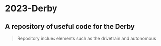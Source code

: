 # 2023-Derby

## A repository of useful code for the **Derby**

> Repository inclues elements such as the drivetrain and autonomous
